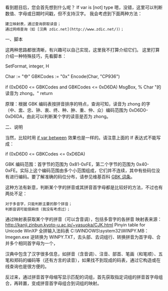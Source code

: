 看到题目后，您会首先想到什么呢？
If var is [not] type
嗯，没错，这里可以判断数值、字母或日期时间戳，但不支持汉字。
我会考虑到下面两种方法：

    建立映射表，通过查询获取读音；
    通过网络查询（如 [汉典 zdic.net](http://www.zdic.net/)）；

一、脚本

这两种思路都很清晰，有兴趣可以自己实现，这里我不打算介绍它们。
这里打算介绍一种特殊技巧，先看脚本：

SetFormat, integer, H

Char := "中"
GBKCodes := "0x" Encode(Char, "CP936")

if (0xD6D0 <= GBKCodes and GBKCodes <= 0xD6DA) 
    MsgBox, % Char "的读音为 zhong。"
return 

原理：根据 GBK 编码表按拼音排序的特点，查询可知，读音为 zhong 的字（中、盅、忠、钟、衷、终、种、肿、重、仲、众）编码范围为 0xD6D0-0xD6DA，由此可以判断某个字的读音是否为 zhong。

二、说明

当然，比较时用 [if var between](http://ahkcn.sourceforge.net/docs/commands/IfBetween.htm) 效果也是一样的。请注意上面的 If 表达式不能写成：

if (0xD6D0 <=  GBKCodes <= 0xD6DA)

GBK 编码范围：首字节的范围为 0x81-0xFE，第二个字节的范围为 0x40-0xFE。实际上这个编码范围由多个小范围组成，它们并不连续，其中有些码位没有进行编码。要了解准确的码位分布，请参见维基百科 [GBK 词条](http://zh.wikipedia.org/wiki/GBK)。

这种方法有新意，判断某个字的拼音或其拼音首字母都是比较好的方法，不过也有两处不足：

    对于多音字，只能判断主要的那个拼音；
    判断音调可能很麻烦（我没有考虑过）；


通过映射表获取某个字的拼音（可以含音调），包括多音字的各拼音
映射表来源：http://kanji.zinbun.kyoto-u.ac.jp/~yasuoka/CJK.html Pinyin table for Unicode
WinXP 全拼输入法码表 C:\WINDOWS\system32\WINPY.MB：Imegen.exe 逆转换为 WINPY.TXT，去头部、去词组行、转换拼音为首字母、合并多个相同首字母为一个，

汉典中包含了汉字很多信息，如拼音（含音调）、注音、部首、笔画（和笔顺）、五笔和郑码的编码等（还有方言的读音），如果找不到现成的码表，通过它构造或在线查询也是很方便的。


反过来，通过拼音首字母缩写显示匹配的词组，首先获取指定词组的拼音首字母组合，再转置，变成拼音首字母组合到词组的映射。
